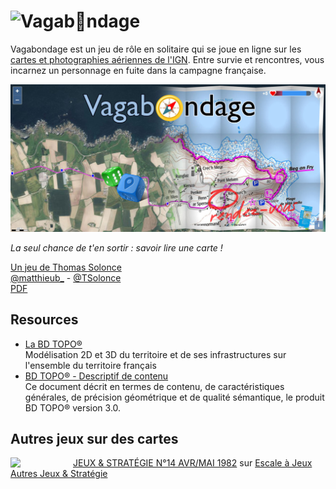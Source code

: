 # <img src="https://viglino.github.io/vagabondage/img/dices.png" align="left"/> Vagab🧭ndage

Vagabondage est un jeu de rôle en solitaire qui se joue en ligne sur les [cartes et photographies aériennes de l'IGN](https://github.com/Viglino/vagabondage/wiki/X.-Data).
Entre survie et rencontres, vous incarnez un personnage en fuite dans la campagne française.

![](https://github.com/Viglino/vagabondage/raw/main/assets/img/banner.jpg)

*La seul chance de t'en sortir : savoir lire une carte !*

[Un jeu de Thomas Solonce](https://solonce.itch.io/vagabondage)    
[<i class="fa fa-twitter"></i> @matthieub_](https://twitter.com/matthieub_/status/1503490106983915520) - [@TSolonce](https://twitter.com/TSolonce)    
[<i class="fa fa-google"></i> PDF](https://drive.google.com/file/d/1q_zbQSIQdtNhsl_mn7X61ZDLFONUcgcg/view)    

## Resources

- [La BD TOPO®](https://geoservices.ign.fr/bdtopo)    
Modélisation 2D et 3D du territoire et de ses infrastructures sur l'ensemble du territoire français
- [BD TOPO® - Descriptif de contenu](https://geoservices.ign.fr/sites/default/files/2021-07/DC_BDTOPO_3-0.pdf)    
Ce document décrit en termes de contenu, de caractéristiques générales, de précision géométrique et de qualité sémantique, le produit BD TOPO® version 3.0.

## Autres jeux sur des cartes

<img src="http://fr.1001mags.com/images/Couv/J/JeuxStrategie/23442-JeuxStrategie-14-Couverture-3.jpg" align="left" width=100>

[JEUX & STRATÉGIE N°14 AVR/MAI 1982](https://regle.escaleajeux.fr/js_14_rg.pdf#page=23) sur [Escale à Jeux](https://escaleajeux.fr/)  
[Autres Jeux & Stratégie](http://jeuxstrategie.free.fr/Cartes_routieres_presentation.php)  
